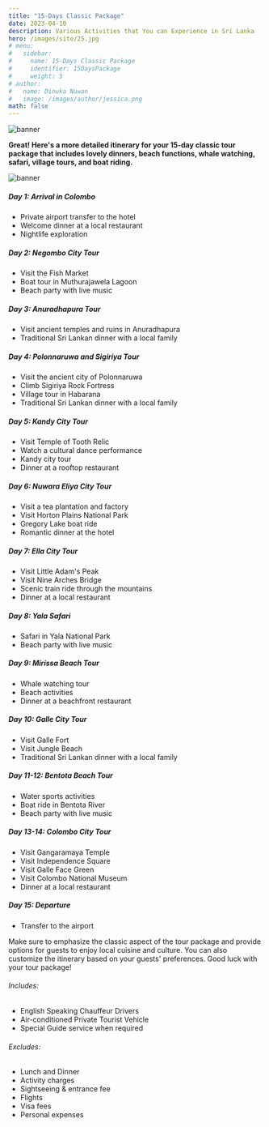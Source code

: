 ```yaml
---
title: "15-Days Classic Package"
date: 2023-04-10
description: Various Activities that You can Experience in Sri Lanka
hero: /images/site/25.jpg
# menu:
#   sidebar:
#     name: 15-Days Classic Package
#     identifier: 15DaysPackage
#     weight: 5
# author:
#   name: Dinuka Nuwan
#   image: /images/author/jessica.png
math: false
---
```


![banner](https://i.imgur.com/vzqN4p1.png)

**Great! Here's a more detailed itinerary for your 15-day classic tour package that includes lovely dinners, beach functions, whale watching, safari, village tours, and boat riding.**

![banner](https://i.imgur.com/wbSQzfA.png)

##### Day 1: Arrival in Colombo

- Private airport transfer to the hotel
- Welcome dinner at a local restaurant
- Nightlife exploration


##### Day 2: Negombo City Tour

- Visit the Fish Market
- Boat tour in Muthurajawela Lagoon
- Beach party with live music


##### Day 3: Anuradhapura Tour

- Visit ancient temples and ruins in Anuradhapura
- Traditional Sri Lankan dinner with a local family


##### Day 4: Polonnaruwa and Sigiriya Tour

- Visit the ancient city of Polonnaruwa
- Climb Sigiriya Rock Fortress
- Village tour in Habarana
- Traditional Sri Lankan dinner with a local family


##### Day 5: Kandy City Tour

- Visit Temple of Tooth Relic
- Watch a cultural dance performance
- Kandy city tour
- Dinner at a rooftop restaurant


##### Day 6: Nuwara Eliya City Tour

- Visit a tea plantation and factory
- Visit Horton Plains National Park
- Gregory Lake boat ride
- Romantic dinner at the hotel


##### Day 7: Ella City Tour

- Visit Little Adam's Peak
- Visit Nine Arches Bridge
- Scenic train ride through the mountains
- Dinner at a local restaurant


##### Day 8: Yala Safari

- Safari in Yala National Park
- Beach party with live music


##### Day 9: Mirissa Beach Tour

- Whale watching tour
- Beach activities
- Dinner at a beachfront restaurant


##### Day 10: Galle City Tour

- Visit Galle Fort
- Visit Jungle Beach
- Traditional Sri Lankan dinner with a local family


##### Day 11-12: Bentota Beach Tour

- Water sports activities
- Boat ride in Bentota River
- Beach party with live music


##### Day 13-14: Colombo City Tour

- Visit Gangaramaya Temple
- Visit Independence Square
- Visit Galle Face Green
- Visit Colombo National Museum
- Dinner at a local restaurant


##### Day 15: Departure

- Transfer to the airport


Make sure to emphasize the classic aspect of the tour package and provide options for guests to enjoy local cuisine and culture. You can also customize the itinerary based on your guests' preferences. Good luck with your tour package!

######  Includes:

- English Speaking Chauffeur Drivers
- Air-conditioned Private Tourist Vehicle
- Special Guide service when required


######  Excludes:

- Lunch and Dinner
- Activity charges
- Sightseeing & entrance fee
- Flights
- Visa fees
- Personal expenses